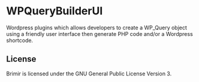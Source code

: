 WPQueryBuilderUI
================

Wordpress plugins which allows developers to create a WP_Query object using a friendly user interface then generate PHP code and/or a Wordpress shortcode.

License
-------
Brimir is licensed under the GNU General Public License Version 3.
